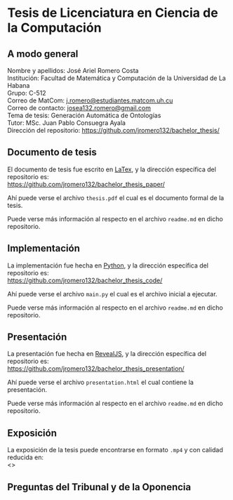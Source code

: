 # Tesis de Licenciatura en Ciencia de la Computación

## A modo general

Nombre y apellidos: José Ariel Romero Costa \
Institución: Facultad de Matemática y Computación de la Universidad de La Habana \
Grupo: C-512 \
Correo de MatCom: j.romero@estudiantes.matcom.uh.cu \
Correo de contacto: josea132.romero@gmail.com \
Tema de tesis: Generación Automática de Ontologías \
Tutor: MSc. Juan Pablo Consuegra Ayala \
Dirección del repositorio: <https://github.com/jromero132/bachelor_thesis/>

## Documento de tesis

El documento de tesis fue escrito en [LaTex](https://www.latex-project.org/), y la dirección específica del repositorio es: \
<https://github.com/jromero132/bachelor_thesis_paper/>

Ahí puede verse el archivo `thesis.pdf` el cual es el documento formal de la tesis.

Puede verse más información al respecto en el archivo `readme.md` en dicho repositorio.

## Implementación

La implementación fue hecha en [Python](https://www.python.org/), y la dirección específica del repositorio es: \
<https://github.com/jromero132/bachelor_thesis_code/>

Ahí puede verse el archivo `main.py` el cual es el archivo inicial a ejecutar.

Puede verse más información al respecto en el archivo `readme.md` en dicho repositorio.

## Presentación

La presentación fue hecha en [RevealJS](https://revealjs.com/), y la dirección específica del repositorio es: \
<https://github.com/jromero132/bachelor_thesis_presentation/>

Ahí puede verse el archivo `presentation.html` el cual contiene la presentación.

Puede verse más información al respecto en el archivo `readme.md` en dicho repositorio.

## Exposición

La exposición de la tesis puede encontrarse en formato `.mp4` y con calidad reducida en: \
<>

## Preguntas del Tribunal y de la Oponencia
